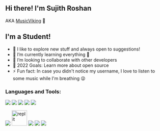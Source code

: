 ## Hi there! I'm Sujith Roshan
AKA [MusicViking](https://github.com/MusicViking) 👋

## I'm a Student!

- 🔭 I like to explore new stuff and always open to suggestions!
- 🌱 I’m currently learning everything 🤣
- 👯 I’m looking to collaborate with other developers
- 🥅 2022 Goals: Learn more about open source
- ⚡ Fun fact: In case you didn't notice my username, I love to listen to some music while I'm breathing 😜

### Languages and Tools:

![](https://img.icons8.com/color/48/000000/python.png) 
![](https://img.icons8.com/color/48/000000/java.png)
![](https://img.icons8.com/color/48/000000/c-programming.png)
![](https://img.icons8.com/color/48/000000/c-plus-plus-logo.png)
![](https://img.icons8.com/external-others-phat-plus/48/000000/external-connection-browser-and-interface-blue-others-phat-plus-6.png)

![](https://img.icons8.com/color/48/000000/visual-studio-code-2019.png)
<img alt="replit" width="48px" src="https://upload.wikimedia.org/wikipedia/commons/thumb/b/b2/Repl.it_logo.svg/768px-Repl.it_logo.svg.png" />
![](https://img.icons8.com/color/48/000000/google-cloud.png)
![](https://img.icons8.com/office/48/000000/java-eclipse.png)
![](https://img.icons8.com/fluency/48/000000/jupyter.png)